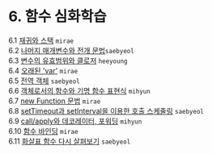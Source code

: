 # 6. 함수 심화학습
6.1 [재귀와 스택](./6.1_recursion.md) `mirae`   
6.2 [나머지 매개변수와 전개 문법](./6.2_rest-parameters-spread.md)`saebyeol`   
6.3 [변수의 유효범위와 클로저](./6.3_closure.md) `heeyoung`   
6.4 [오래된 'var'](./6.4_var.md) `mirae`   
6.5 [전역 객체](./6.5_global-object.md) `saebyeol`   
6.6 [객체로서의 함수와 기명 함수 표현식](./6.6_function-object.md) `mihyun`   
6.7 [new Function 문법](./6.7_new-function.md) `mirae`   
6.8 [setTimeout과 setInterval을 이용한 호출 스케줄링](./6.8_settimeout-setinterval.md) `saebyeol`   
6.9 [call/apply와 데코레이터, 포워딩](./6.9_call-apply-decorators.md) `mihyun`   
6.10 [함수 바인딩](./6.10_bind.md) `mirae`   
6.11 [화살표 함수 다시 살펴보기](./6.11_arrow-functions.md) `saebyeol`   

